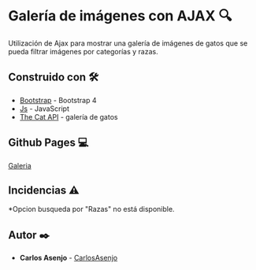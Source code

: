 # Galería de imágenes con AJAX :mag:
Utilización de Ajax para mostrar una galería de imágenes de gatos que se pueda filtrar imágenes por categorías y razas.

## Construido con 🛠️

* [Bootstrap](http://www.https://getbootstrap.com/) - Bootstrap 4
* [Js](https://www.javascript.com/) - JavaScript
* [The Cat API](https://thecatapi.com/) - galería de gatos

## Github Pages :computer:

[Galeria](https://carlosasenjo.github.io/IMG_Gallery_AJAX/)

## Incidencias :warning:

*Opcion busqueda por "Razas" no está disponible.

## Autor ✒️

* **Carlos Asenjo** - [CarlosAsenjo](https://github.com/CarlosAsenjo)
